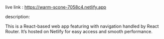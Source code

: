 live link : https://warm-scone-7058c4.netlify.app


 description:

This is a React-based web app featuring  with navigation handled by React Router. It’s hosted on Netlify for easy access and smooth performance.

